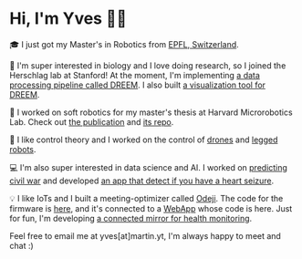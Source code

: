 # Hi, I'm Yves 👋🏻

🎓 I just got my Master's in Robotics from [EPFL, Switzerland](https://www.qschina.cn/universities/ecole-polytechnique-f%C3%A9d%C3%A9rale-de-lausanne/).

🧬 I'm super interested in biology and I love doing research, so I joined the Herschlag lab at Stanford! At the moment, I'm implementing [a data processing pipeline called DREEM](https://github.com/rouskinlab/DREEM). I also built [a visualization tool for DREEM](https://github.com/yvesmartindestaillades/dreem-app).

🤖 I worked on soft robotics for my master's thesis at Harvard Microrobotics Lab. Check out [the publication](https://ieeexplore.ieee.org/document/9982185) and [its repo](https://github.com/yvesmartindestaillades/State-Estimator-for-Soft-Arm-SESA). 

🧮 I like control theory and I worked on the control of [drones](https://github.com/yvesmartindestaillades/CrazyFlie-Control) and [legged robots](https://github.com/yvesmartindestaillades/CPG-based-control-for-biped).

💻 I'm also super interested in data science and AI. I worked on [predicting civil war](https://mlecauchois.github.io/cwonset/) and developed [an app that detect if you have a heart seizure](https://github.com/yvesmartindestaillades/Seizure-Detection-Android-App). 

💡 I like IoTs and I built a meeting-optimizer called [Odeji](https://chi.camp/projects/team-3-2019-2020/). The code for the firmware is [here](https://github.com/yvesmartindestaillades/Odeji-Firmware-Arduino), and it's connected to a [WebApp](https://odeji-6a294.web.app/) whose code is here.
 Just for fun, I'm developing [a connected mirror for health monitoring](https://github.com/yvesmartindestaillades/smartMirrorFitbit). 

Feel free to email me at yves[at]martin.yt, I'm always happy to meet and chat :)
